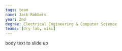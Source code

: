 ```yaml
---
tags: team
name: Jack Robbers
year: 2nd
degree: Electrical Engineering & Computer Science
teams: [dry lab, wiki]
---
```


body text to slide up
